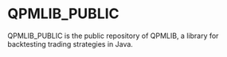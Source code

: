 # QPMLIB_PUBLIC
QPMLIB_PUBLIC is the public repository of QPMLIB, a library for backtesting trading strategies in Java.
